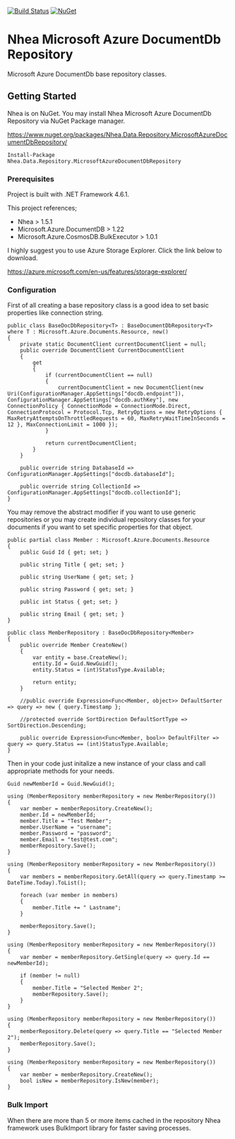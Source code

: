 [![Build Status](https://dev.azure.com/serkanyazicioglu/serkanyazicioglu/_apis/build/status/serkanyazicioglu.MicrosoftAzureDocumentDbRepository?branchName=master)](https://dev.azure.com/serkanyazicioglu/serkanyazicioglu/_build/latest?definitionId=5&branchName=master)
[![NuGet](https://img.shields.io/nuget/v/Nhea.Data.Repository.MicrosoftAzureDocumentDbRepository.svg)](https://www.nuget.org/packages/Nhea.Data.Repository.MicrosoftAzureDocumentDbRepository/)

# Nhea Microsoft Azure DocumentDb Repository

Microsoft Azure DocumentDb base repository classes.


## Getting Started

Nhea is on NuGet. You may install Nhea Microsoft Azure DocumentDb Repository via NuGet Package manager.

https://www.nuget.org/packages/Nhea.Data.Repository.MicrosoftAzureDocumentDbRepository/

```
Install-Package Nhea.Data.Repository.MicrosoftAzureDocumentDbRepository
```

### Prerequisites

Project is built with .NET Framework 4.6.1. 

This project references;

- Nhea > 1.5.1
- Microsoft.Azure.DocumentDB > 1.22
- Microsoft.Azure.CosmosDB.BulkExecutor > 1.0.1

I highly suggest you to use Azure Storage Explorer. Click the link below to download.

https://azure.microsoft.com/en-us/features/storage-explorer/

### Configuration

First of all creating a base repository class is a good idea to set basic properties like connection string.

```
public class BaseDocDbRepository<T> : BaseDocumentDbRepository<T> where T : Microsoft.Azure.Documents.Resource, new()
{
    private static DocumentClient currentDocumentClient = null;
    public override DocumentClient CurrentDocumentClient
    {
        get
        {
            if (currentDocumentClient == null)
            {
                currentDocumentClient = new DocumentClient(new Uri(ConfigurationManager.AppSettings["docdb.endpoint"]), ConfigurationManager.AppSettings["docdb.authKey"], new ConnectionPolicy { ConnectionMode = ConnectionMode.Direct, ConnectionProtocol = Protocol.Tcp, RetryOptions = new RetryOptions { MaxRetryAttemptsOnThrottledRequests = 60, MaxRetryWaitTimeInSeconds = 12 }, MaxConnectionLimit = 1000 });
            }

            return currentDocumentClient;
        }
    }

    public override string DatabaseId => ConfigurationManager.AppSettings["docdb.databaseId"];

    public override string CollectionId => ConfigurationManager.AppSettings["docdb.collectionId"];
}
```
You may remove the abstract modifier if you want to use generic repositories or you may create individual repository classes for your documents if you want to set specific properties for that object.
```
public partial class Member : Microsoft.Azure.Documents.Resource
{
    public Guid Id { get; set; }

    public string Title { get; set; }

    public string UserName { get; set; }

    public string Password { get; set; }

    public int Status { get; set; }

    public string Email { get; set; }
}

public class MemberRepository : BaseDocDbRepository<Member>
{
    public override Member CreateNew()
    {
        var entity = base.CreateNew();
        entity.Id = Guid.NewGuid();
        entity.Status = (int)StatusType.Available;

        return entity;
    }

    //public override Expression<Func<Member, object>> DefaultSorter => query => new { query.Timestamp };

    //protected override SortDirection DefaultSortType => SortDirection.Descending;

    public override Expression<Func<Member, bool>> DefaultFilter => query => query.Status == (int)StatusType.Available;
}
```
Then in your code just initalize a new instance of your class and call appropriate methods for your needs.

```
Guid newMemberId = Guid.NewGuid();

using (MemberRepository memberRepository = new MemberRepository())
{
    var member = memberRepository.CreateNew();
    member.Id = newMemberId;
    member.Title = "Test Member";
    member.UserName = "username";
    member.Password = "password";
    member.Email = "test@test.com";
    memberRepository.Save();
}

using (MemberRepository memberRepository = new MemberRepository())
{
    var members = memberRepository.GetAll(query => query.Timestamp >= DateTime.Today).ToList();

    foreach (var member in members)
    {
        member.Title += " Lastname";
    }

    memberRepository.Save();
}

using (MemberRepository memberRepository = new MemberRepository())
{
    var member = memberRepository.GetSingle(query => query.Id == newMemberId);

    if (member != null)
    {
        member.Title = "Selected Member 2";
        memberRepository.Save();
    }
}

using (MemberRepository memberRepository = new MemberRepository())
{
    memberRepository.Delete(query => query.Title == "Selected Member 2");
    memberRepository.Save();
}

using (MemberRepository memberRepository = new MemberRepository())
{
    var member = memberRepository.CreateNew();
    bool isNew = memberRepository.IsNew(member);
}
```

### Bulk Import

When there are more than 5 or more items cached in the repository Nhea framework uses BulkImport library for faster saving processes.